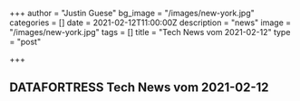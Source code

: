 +++
author = "Justin Guese"
bg_image = "/images/new-york.jpg"
categories = []
date = 2021-02-12T11:00:00Z
description = "news"
image = "/images/new-york.jpg"
tags = []
title = "Tech News vom 2021-02-12"
type = "post"

+++

        
## DATAFORTRESS Tech News vom 2021-02-12
